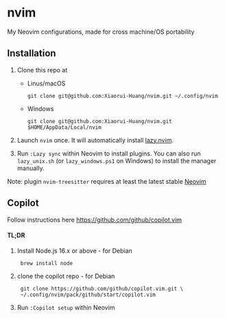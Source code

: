# nvim
My Neovim configurations, made for cross machine/OS portability

## Installation
1. Clone this repo at

    * Linus/macOS
        
          git clone git@github.com:Xiaorui-Huang/nvim.git ~/.config/nvim
        
    * Windows
        
          git clone git@github.com:Xiaorui-Huang/nvim.git $HOME/AppData/Local/nvim
        
2. Launch `nvim` once. It will automatically install [lazy.nvim](https://github.com/folke/lazy.nvim).
3. Run `:Lazy sync` within Neovim to install plugins.
   You can also run `lazy_unix.sh` (or `lazy_windows.ps1` on Windows) to install the manager manually.

Note: plugin `nvim-treesitter` requires at least the latest stable [Neovim](https://github.com/neovim/neovim/wiki/Installing-Neovim)

## Copilot
Follow instructions here https://github.com/github/copilot.vim

#### TL;DR
1. Install Node.js 16.x or above - for Debian

        brew install node

2. clone the copilot repo - for Debian 

        git clone https://github.com/github/copilot.vim.git \
        ~/.config/nvim/pack/github/start/copilot.vim
3. Run `:Copilot setup` within Neovim


